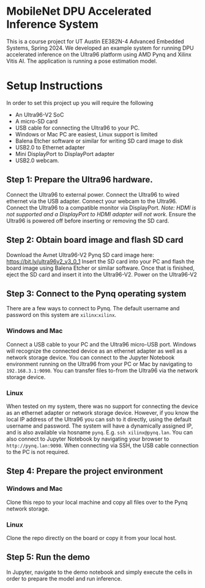 # MobileNet DPU Accelerated Inference System
This is a course project for UT Austin EE382N-4 Advanced Embedded Systems, Spring 2024.
We developed an example system for running DPU accelerated inference on the Ultra96 platform using AMD Pynq and Xilinx Vitis AI. The application is running a pose estimation model.

# Setup Instructions
In order to set this project up you will require the following
* An Ultra96-V2 SoC
* A micro-SD card
* USB cable for connecting the Ultra96 to your PC.
* Windows or Mac PC are easiest, Linux support is limited
* Balena Etcher software or similar for writing SD card image to disk
* USB2.0 to Ethernet adapter
* Mini DisplayPort to DisplayPort adapter
* USB2.0 webcam. 

## Step 1: Prepare the Ultra96 hardware.
Connect the Ultra96 to external power. Connect the Ultra96 to wired ethernet via the USB adapter. Connect your webcam to the Ultra96.
Connect the Ultra96 to a compatible monitor via DisplayPort. *Note: HDMI is not supported and a DisplayPort to HDMI adapter will not work*. 
Ensure the Ultra96 is powered off before inserting or removing the SD card.

## Step 2: Obtain board image and flash SD card
Download the Avnet Ultra96-V2 Pynq SD card image here: https://bit.ly/ultra96v2_v3_0_1
Insert the SD card into your PC and flash the board image using Balena Etcher or similar software.
Once that is finished, eject the SD card and insert it into the Ultra96-V2. Power on the Ultra96-V2

## Step 3: Connect to the Pynq operating system
There are a few ways to connect to Pynq.
The default username and password on this system are `xilinx`:`xilinx`.
### Windows and Mac
Connect a USB cable to your PC and the Ultra96 micro-USB port. Windows will recognize the connected device as an ethernet adapter as well as a network storage device.
You can connect to the Jupyter Notebook environment running on the Ultra96 from your PC or Mac by navigating to `192.168.3.1:9090`. You can transfer files to-from the Ultra96 via the network storage device.
### Linux
When tested on my system, there was no support for connecting the device as an ethernet adapter or network storage device. 
However, if you know the local IP address of the Ultra96 you can ssh to it directly, using the default username and password.
The system will have a dynamically assigned IP, and is also available via hosname `pynq`. E.g. `ssh xilinx@pynq.lan`.
You can also connect to Jupyter Notebook by navigating your browser to `http://pynq.lan:9090`.
When connecting via SSH, the USB cable connection to the PC is not required.

## Step 4: Prepare the project environment
### Windows and Mac
Clone this repo to your local machine and copy all files over to the Pynq network storage.
### Linux
Clone the repo directly on the board or copy it from your local host.

## Step 5: Run the demo
In Jupyter, navigate to the demo notebook and simply execute the cells in order to prepare the model and run inference.
